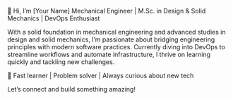 👋 Hi, I’m [Your Name]
Mechanical Engineer | M.Sc. in Design & Solid Mechanics | DevOps Enthusiast

With a solid foundation in mechanical engineering and advanced studies in design and solid mechanics, I’m passionate about bridging engineering principles with modern software practices. Currently diving into DevOps to streamline workflows and automate infrastructure, I thrive on learning quickly and tackling new challenges.

🚀 Fast learner | Problem solver | Always curious about new tech

Let’s connect and build something amazing!
